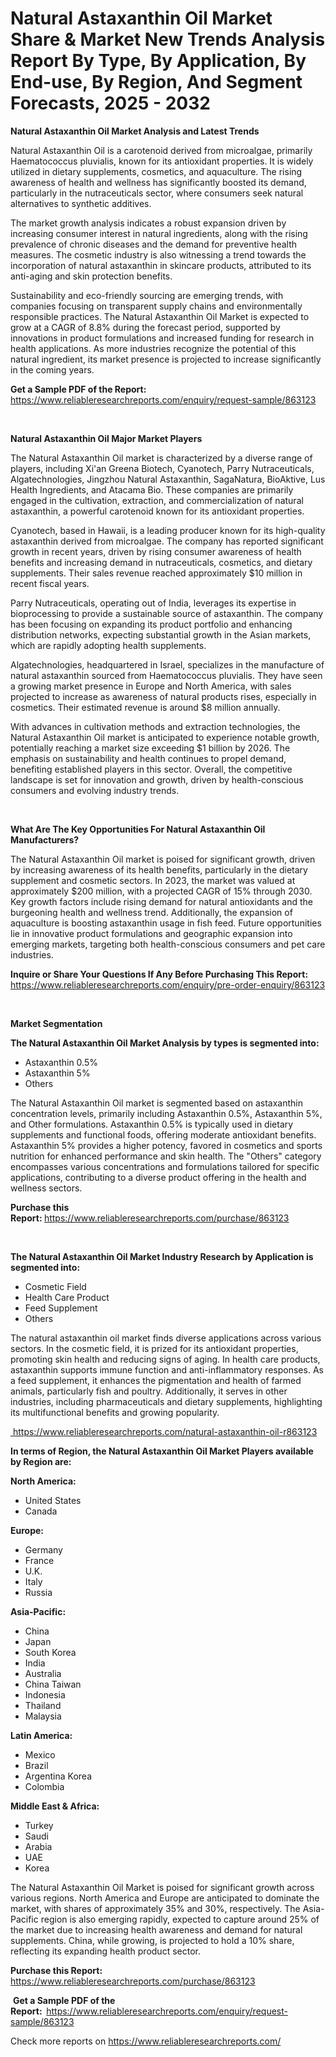 <p><h1>Natural Astaxanthin Oil Market Share & Market New Trends Analysis Report By Type, By Application, By End-use, By Region, And Segment Forecasts, 2025 - 2032</h1></p><p><strong>Natural Astaxanthin Oil Market Analysis and Latest Trends</strong></p>
<p><p>Natural Astaxanthin Oil is a carotenoid derived from microalgae, primarily Haematococcus pluvialis, known for its antioxidant properties. It is widely utilized in dietary supplements, cosmetics, and aquaculture. The rising awareness of health and wellness has significantly boosted its demand, particularly in the nutraceuticals sector, where consumers seek natural alternatives to synthetic additives.</p><p>The market growth analysis indicates a robust expansion driven by increasing consumer interest in natural ingredients, along with the rising prevalence of chronic diseases and the demand for preventive health measures. The cosmetic industry is also witnessing a trend towards the incorporation of natural astaxanthin in skincare products, attributed to its anti-aging and skin protection benefits.</p><p>Sustainability and eco-friendly sourcing are emerging trends, with companies focusing on transparent supply chains and environmentally responsible practices. The Natural Astaxanthin Oil Market is expected to grow at a CAGR of 8.8% during the forecast period, supported by innovations in product formulations and increased funding for research in health applications. As more industries recognize the potential of this natural ingredient, its market presence is projected to increase significantly in the coming years.</p></p>
<p><strong>Get a Sample PDF of the Report:&nbsp;</strong> <a href="https://www.reliableresearchreports.com/enquiry/request-sample/863123?utm_campaign=48&utm_medium=2&utm_source=Github&utm_content=ia&utm_term=30012025&utm_id=natural-astaxanthin-oil">https://www.reliableresearchreports.com/enquiry/request-sample/863123</a></p>
<p>&nbsp;</p>
<p><strong>Natural Astaxanthin Oil Major Market Players</strong></p>
<p><p>The Natural Astaxanthin Oil market is characterized by a diverse range of players, including Xi'an Greena Biotech, Cyanotech, Parry Nutraceuticals, Algatechnologies, Jingzhou Natural Astaxanthin, SagaNatura, BioAktive, Lus Health Ingredients, and Atacama Bio. These companies are primarily engaged in the cultivation, extraction, and commercialization of natural astaxanthin, a powerful carotenoid known for its antioxidant properties.</p><p>Cyanotech, based in Hawaii, is a leading producer known for its high-quality astaxanthin derived from microalgae. The company has reported significant growth in recent years, driven by rising consumer awareness of health benefits and increasing demand in nutraceuticals, cosmetics, and dietary supplements. Their sales revenue reached approximately $10 million in recent fiscal years.</p><p>Parry Nutraceuticals, operating out of India, leverages its expertise in bioprocessing to provide a sustainable source of astaxanthin. The company has been focusing on expanding its product portfolio and enhancing distribution networks, expecting substantial growth in the Asian markets, which are rapidly adopting health supplements.</p><p>Algatechnologies, headquartered in Israel, specializes in the manufacture of natural astaxanthin sourced from Haematococcus pluvialis. They have seen a growing market presence in Europe and North America, with sales projected to increase as awareness of natural products rises, especially in cosmetics. Their estimated revenue is around $8 million annually.</p><p>With advances in cultivation methods and extraction technologies, the Natural Astaxanthin Oil market is anticipated to experience notable growth, potentially reaching a market size exceeding $1 billion by 2026. The emphasis on sustainability and health continues to propel demand, benefiting established players in this sector. Overall, the competitive landscape is set for innovation and growth, driven by health-conscious consumers and evolving industry trends.</p></p>
<p>&nbsp;</p>
<p><strong>What Are The Key Opportunities For Natural Astaxanthin Oil Manufacturers?</strong></p>
<p><p>The Natural Astaxanthin Oil market is poised for significant growth, driven by increasing awareness of its health benefits, particularly in the dietary supplement and cosmetic sectors. In 2023, the market was valued at approximately $200 million, with a projected CAGR of 15% through 2030. Key growth factors include rising demand for natural antioxidants and the burgeoning health and wellness trend. Additionally, the expansion of aquaculture is boosting astaxanthin usage in fish feed. Future opportunities lie in innovative product formulations and geographic expansion into emerging markets, targeting both health-conscious consumers and pet care industries.</p></p>
<p><strong>Inquire or Share Your Questions If Any Before Purchasing This Report:</strong> <a href="https://www.reliableresearchreports.com/enquiry/pre-order-enquiry/863123?utm_campaign=48&utm_medium=2&utm_source=Github&utm_content=ia&utm_term=30012025&utm_id=natural-astaxanthin-oil">https://www.reliableresearchreports.com/enquiry/pre-order-enquiry/863123</a></p>
<p>&nbsp;</p>
<p><strong>Market Segmentation</strong></p>
<p><strong>The Natural Astaxanthin Oil Market Analysis by types is segmented into:</strong></p>
<p><ul><li>Astaxanthin 0.5%</li><li>Astaxanthin 5%</li><li>Others</li></ul></p>
<p><p>The Natural Astaxanthin Oil market is segmented based on astaxanthin concentration levels, primarily including Astaxanthin 0.5%, Astaxanthin 5%, and Other formulations. Astaxanthin 0.5% is typically used in dietary supplements and functional foods, offering moderate antioxidant benefits. Astaxanthin 5% provides a higher potency, favored in cosmetics and sports nutrition for enhanced performance and skin health. The "Others" category encompasses various concentrations and formulations tailored for specific applications, contributing to a diverse product offering in the health and wellness sectors.</p></p>
<p><strong>Purchase this Report:&nbsp;</strong><a href="https://www.reliableresearchreports.com/purchase/863123?utm_campaign=48&utm_medium=2&utm_source=Github&utm_content=ia&utm_term=30012025&utm_id=natural-astaxanthin-oil">https://www.reliableresearchreports.com/purchase/863123</a></p>
<p>&nbsp;</p>
<p><strong>The Natural Astaxanthin Oil Market Industry Research by Application is segmented into:</strong></p>
<p><ul><li>Cosmetic Field</li><li>Health Care Product</li><li>Feed Supplement</li><li>Others</li></ul></p>
<p><p>The natural astaxanthin oil market finds diverse applications across various sectors. In the cosmetic field, it is prized for its antioxidant properties, promoting skin health and reducing signs of aging. In health care products, astaxanthin supports immune function and anti-inflammatory responses. As a feed supplement, it enhances the pigmentation and health of farmed animals, particularly fish and poultry. Additionally, it serves in other industries, including pharmaceuticals and dietary supplements, highlighting its multifunctional benefits and growing popularity.</p></p>
<p><a href="https://www.reliableresearchreports.com/natural-astaxanthin-oil-r863123?utm_campaign=48&utm_medium=2&utm_source=Github&utm_content=ia&utm_term=30012025&utm_id=natural-astaxanthin-oil">&nbsp;https://www.reliableresearchreports.com/natural-astaxanthin-oil-r863123</a></p>
<p><strong>In terms of Region, the Natural Astaxanthin Oil Market Players available by Region are:</strong></p>
<p>
    <p> <strong> North America: </strong>
        <ul>
            <li>United States</li>
            <li>Canada</li>
        </ul>
        </p> 
    <p> <strong> Europe: </strong>
        <ul>
            <li>Germany</li>
            <li>France</li>
            <li>U.K.</li>
            <li>Italy</li>
            <li>Russia</li>
        </ul>
        </p> 
    <p> <strong> Asia-Pacific: </strong>
        <ul>
            <li>China</li>
            <li>Japan</li>
            <li>South Korea</li>
            <li>India</li>
            <li>Australia</li>
            <li>China Taiwan</li>
            <li>Indonesia</li>
            <li>Thailand</li>
            <li>Malaysia</li>
        </ul>
        </p> 
    <p> <strong> Latin America: </strong>
        <ul>
            <li>Mexico</li>
            <li>Brazil</li>
            <li>Argentina Korea</li>
            <li>Colombia</li>
        </ul>
        </p> 
    <p> <strong> Middle East & Africa: </strong>
        <ul>
            <li>Turkey</li>
            <li>Saudi</li>
            <li>Arabia</li>
            <li>UAE</li>
            <li>Korea</li>
        </ul>
    </p>
    </p>
<p><p>The Natural Astaxanthin Oil Market is poised for significant growth across various regions. North America and Europe are anticipated to dominate the market, with shares of approximately 35% and 30%, respectively. The Asia-Pacific region is also emerging rapidly, expected to capture around 25% of the market due to increasing health awareness and demand for natural supplements. China, while growing, is projected to hold a 10% share, reflecting its expanding health product sector.</p></p>
<p><strong>Purchase this Report: </strong><a href="https://www.reliableresearchreports.com/purchase/863123?utm_campaign=48&utm_medium=2&utm_source=Github&utm_content=ia&utm_term=30012025&utm_id=natural-astaxanthin-oil">https://www.reliableresearchreports.com/purchase/863123</a></p>
<p>&nbsp;<strong>Get a Sample PDF of the Report:&nbsp;&nbsp;</strong><a href="https://www.reliableresearchreports.com/enquiry/request-sample/863123?utm_campaign=48&utm_medium=2&utm_source=Github&utm_content=ia&utm_term=30012025&utm_id=natural-astaxanthin-oil">https://www.reliableresearchreports.com/enquiry/request-sample/863123</a></p>
<p><strong></strong></p>
<p>Check more reports on <a href="https://www.reliableresearchreports.com/?utm_campaign=48&utm_medium=2&utm_source=Github&utm_content=ia&utm_term=30012025&utm_id=natural-astaxanthin-oil">https://www.reliableresearchreports.com/</a></p>